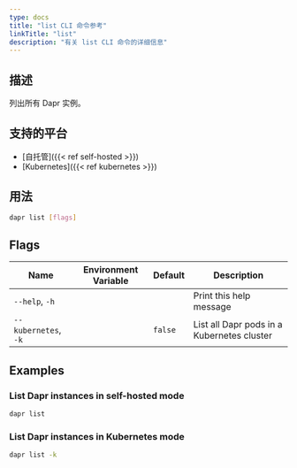 ```yaml
---
type: docs
title: "list CLI 命令参考"
linkTitle: "list"
description: "有关 list CLI 命令的详细信息"
---
```


## 描述

列出所有 Dapr 实例。

## 支持的平台

- [自托管]({{< ref self-hosted >}})
- [Kubernetes]({{< ref kubernetes >}})

## 用法
```bash
dapr list [flags]
```

## Flags

| Name                 | Environment Variable | Default | Description                                |
| -------------------- | -------------------- | ------- | ------------------------------------------ |
| `--help`, `-h`       |                      |         | Print this help message                    |
| `--kubernetes`, `-k` |                      | `false` | List all Dapr pods in a Kubernetes cluster |

## Examples

### List Dapr instances in self-hosted mode
```bash
dapr list
```

### List Dapr instances in Kubernetes mode
```bash
dapr list -k
```
